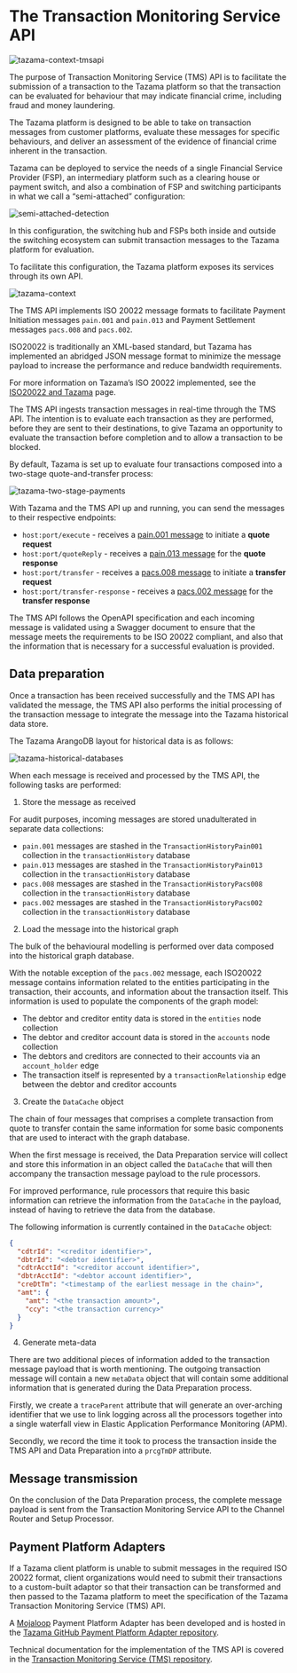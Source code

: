 # The Transaction Monitoring Service API

![tazama-context-tmsapi](../images/tazama-context-tmsapi.png)

The purpose of Transaction Monitoring Service (TMS) API is to facilitate the submission of a transaction to the Tazama platform so that the transaction can be evaluated for behaviour that may indicate financial crime, including fraud and money laundering.

The Tazama platform is designed to be able to take on transaction messages from customer platforms, evaluate these messages for specific behaviours, and deliver an assessment of the evidence of financial crime inherent in the transaction.

Tazama can be deployed to service the needs of a single Financial Service Provider (FSP), an intermediary platform such as a clearing house or payment switch, and also a combination of FSP and switching participants in what we call a “semi-attached” configuration:

![semi-attached-detection](../images/tazama-semi-attached.png)

In this configuration, the switching hub and FSPs both inside and outside the switching ecosystem can submit transaction messages to the Tazama platform for evaluation.

To facilitate this configuration, the Tazama platform exposes its services through its own API.

![tazama-context](../images/tazama-context.png)

The TMS API implements ISO 20022 message formats to facilitate Payment Initiation messages `pain.001` and `pain.013` and Payment Settlement messages `pacs.008` and `pacs.002`.

ISO20022 is traditionally an XML-based standard, but Tazama has implemented an abridged JSON message format to minimize the message payload to increase the performance and reduce bandwidth requirements.

For more information on Tazama’s ISO 20022 implemented, see the [ISO20022 and Tazama](../Knowledge-Articles/iso20022-and-tazama.md) page.

The TMS API ingests transaction messages in real-time through the TMS API. The intention is to evaluate each transaction as they are performed, before they are sent to their destinations, to give Tazama an opportunity to evaluate the transaction before completion and to allow a transaction to be blocked.

By default, Tazama is set up to evaluate four transactions composed into a two-stage quote-and-transfer process:

![tazama-two-stage-payments](../images/tazama-two-stage-payment.png)

With Tazama and the TMS API up and running, you can send the messages to their respective endpoints:

 - `host:port/execute` - receives a [pain.001 message](https://www.iso20022.org/standardsrepository/type/pain.001.001.11) to initiate a **quote request**
 - `host:port/quoteReply` - receives a [pain.013 message](https://www.iso20022.org/standardsrepository/type/pain.013.001.08) for the **quote response**
 - `host:port/transfer` - receives a [pacs.008 message](https://www.iso20022.org/standardsrepository/type/pacs.008.001.09) to initiate a **transfer request**
 - `host:port/transfer-response` - receives a [pacs.002 message](https://www.iso20022.org/standardsrepository/type/pacs.002.001.11) for the **transfer response**

The TMS API follows the OpenAPI specification and each incoming message is validated using a Swagger document to ensure that the message meets the requirements to be ISO 20022 compliant, and also that the information that is necessary for a successful evaluation is provided.

## Data preparation

Once a transaction has been received successfully and the TMS API has validated the message, the TMS API also performs the initial processing of the transaction message to integrate the message into the Tazama historical data store.

The Tazama ArangoDB layout for historical data is as follows:

![tazama-historical-databases](../images/tazama-historical-databases.png)

When each message is received and processed by the TMS API, the following tasks are performed:

1. Store the message as received

  For audit purposes, incoming messages are stored unadulterated in separate data collections:

   - `pain.001` messages are stashed in the `TransactionHistoryPain001` collection in the `transactionHistory` database
   - `pain.013` messages are stashed in the `TransactionHistoryPain013` collection in the `transactionHistory` database
   - `pacs.008` messages are stashed in the `TransactionHistoryPacs008` collection in the `transactionHistory` database
   - `pacs.002` messages are stashed in the `TransactionHistoryPacs002` collection in the `transactionHistory` database

2. Load the message into the historical graph

The bulk of the behavioural modelling is performed over data composed into the historical graph database.

  With the notable exception of the `pacs.002` message, each ISO20022 message contains information related to the entities participating in the transaction, their accounts, and information about the transaction itself. This information is used to populate the components of the graph model:

  - The debtor and creditor entity data is stored in the `entities` node collection
  - The debtor and creditor account data is stored in the `accounts` node collection
  - The debtors and creditors are connected to their accounts via an `account_holder` edge
  - The transaction itself is represented by a `transactionRelationship` edge between the debtor and creditor accounts

3. Create the `DataCache` object

  The chain of four messages that comprises a complete transaction from quote to transfer contain the same information for some basic components that are used to interact with the graph database.

  When the first message is received, the Data Preparation service will collect and store this information in an object called the `DataCache` that will then accompany the transaction message payload to the rule processors.

  For improved performance, rule processors that require this basic information can retrieve the information from the `DataCache` in the payload, instead of having to retrieve the data from the database.

  The following information is currently contained in the `DataCache` object:

  ```json
  {
    "cdtrId": "<creditor identifier>",
    "dbtrId": "<debtor identifier>",
    "cdtrAcctId": "<creditor account identifier>",
    "dbtrAcctId": "<debtor account identifier>",
    "creDtTm": "<timestamp of the earliest message in the chain>",
    "amt": {
      "amt": "<the transaction amount>",
      "ccy": "<the transaction currency>"
    }
  }
  ```

4. Generate meta-data

  There are two additional pieces of information added to the transaction message payload that is worth mentioning. The outgoing transaction message will contain a new `metaData` object that will contain some additional information that is generated during the Data Preparation process.

  Firstly, we create a `traceParent` attribute that will generate an over-arching identifier that we use to link logging across all the processors together into a single waterfall view in Elastic Application Performance Monitoring (APM).

  Secondly, we record the time it took to process the transaction inside the TMS API and Data Preparation into a `prcgTmDP` attribute.

## Message transmission

On the conclusion of the Data Preparation process, the complete message payload is sent from the Transaction Monitoring Service API to the Channel Router and Setup Processor.

## Payment Platform Adapters

If a Tazama client platform is unable to submit messages in the required ISO 20022 format, client organizations would need to submit their transactions to a custom-built adaptor so that their transaction can be transformed and then passed to the Tazama platform to meet the specification of the Tazama Transaction Monitoring Service (TMS) API.

A [Mojaloop](https://mojaloop.io) Payment Platform Adapter has been developed and is hosted in the [Tazama GitHub Payment Platform Adapter repository](https://github.com/frmscoe/payment-platform-adapter).

Technical documentation for the implementation of the TMS API is covered in the [Transaction Monitoring Service (TMS) repository](https://github.com/frmscoe/tms-service).